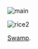 ![main](https://github.com/masroof-maindak/dots/assets/62666332/bfca3036-10d0-43bf-b0cb-e116346732ca)

![rice2](https://github.com/masroof-maindak/dots/assets/62666332/a3f2859e-4271-4e49-9fc9-5a45237475a4)

[Swamp](https://github.com/masroof-maindak/swamp.nvim).
